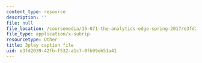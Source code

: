 ```yaml
---
content_type: resource
description: ''
file: null
file_location: /coursemedia/15-071-the-analytics-edge-spring-2017/e3fd203942fbf532a1c70fb99eb51a41_JcAB1JeDs8Y.srt
file_type: application/x-subrip
resourcetype: Other
title: 3play caption file
uid: e3fd2039-42fb-f532-a1c7-0fb99eb51a41
---
```

